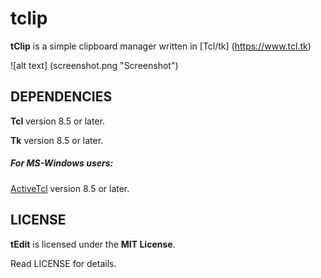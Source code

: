 # tclip
**tClip** is a simple clipboard manager written in [Tcl/tk] (https://www.tcl.tk)

![alt text] (screenshot.png "Screenshot")

## DEPENDENCIES
**Tcl** version 8.5 or later.

**Tk** version 8.5 or later.

##### For MS-Windows users:
[ActiveTcl](https://www.activestate.com/activetcl) version 8.5 or later.


## LICENSE
**tEdit** is licensed under the **MIT License**.

Read LICENSE for details.
